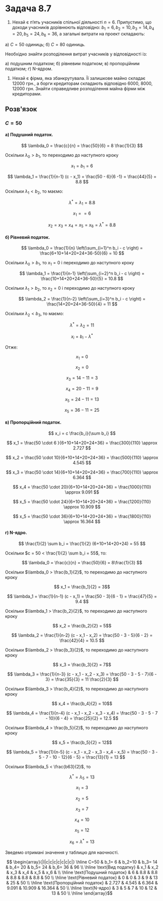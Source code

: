 # Задача 8.7

1. Нехай є п’ять учасників спільної діяльності $n = 6$. Припустимо, що доходи учасників дорівнюють відповідно: $b_1 = 6 , b_2 = 10, b_3 = 14, b_4 = 20, b_5 = 24, b_6 = 36$, а загальні витрати на проект складають:

а) $C = 50$ одиниць;
б) $C = 80$ одиниць.

Необхідно знайти розподілення витрат учасників у відповідності із:

а) подушним податком;
б) рівневим податком;
в) пропорційним податком;
г) N-ядром.

1. Нехай є фірма, яка збанкрутувала. Її залишкове майно складає $12000$ грн., а борги кредиторам складають відповідно $6000$, $8000$, $12000$ грн. Знайти справедливе розподілення майна фірми між кредиторами.

## Розв'язок

### $C=50$


#### а) Подушний податок.

$$ \lambda_0 = \frac{c}{n} = \frac{50}{6} = 8 \frac{1}{3} $$

Оскільки $\lambda_0 > b_1$, то переходимо до наступного кроку

$$ x_1 = b_1 = 6 $$

$$ \lambda_1 = \frac{1}{n-1} (c - x_1) = \frac{50 - 6}{6 -1} = \frac{44}{5} = 8.8 $$

Оскільки $\lambda_1 < b_2$, то  маємо:

$$ \lambda^* = \lambda_1 = 8.8 $$

$$ x_1 = = 6 $$

$$ x_2 = x_3 = x_4 = x_5 = x_6 = \lambda^* = 8.8 $$


#### б) Рівневий податок.

$$ \lambda_0 = \frac{1}{n} \left(\sum_{i=1}^n b_i - c \right) = \frac{6+10+14+20+24+36-50}{6} = 10 $$

Оскільки $\lambda_0 > b_1$, то $x_1 = 0$ і переходимо до наступного кроку

$$ \lambda_1 = \frac{1}{n-1} \left(\sum_{i=2}^n b_i - c \right) = \frac{10+14+20+24+36-50}{5} = 10.8 $$

Оскільки $\lambda_1 > b_2$, то $x_2 = 0$ і переходимо до наступного кроку

$$ \lambda_2 = \frac{1}{n-2} \left(\sum_{i=3}^n b_i - c \right) = \frac{14+20+24+36-50}{4} = 11 $$

Оскільки $\lambda_2 < b_3$, то маємо:

$$ \lambda^* = \lambda_2 = 11 $$ 

$$ x_i = b_i - \lambda^* $$ 

Отже:

$$ x_1 = 0 $$ 

$$ x_2 = 0 $$ 

$$ x_3 = 14 - 11 = 3 $$ 

$$ x_4 = 20 - 11 = 9 $$ 

$$ x_5 = 24 - 11 = 13 $$ 

$$ x_5 = 36 - 11 = 25 $$ 

#### в) Пропорційний податок.

$$ x_i = c \frac{b_i}{\sum b_i} $$ 

$$ x_1 = \frac{50 \cdot 6 }{6+10+14+20+24+36} = \frac{300}{110} \approx 2.727 $$ 

$$ x_2 = \frac{50 \cdot 10}{6+10+14+20+24+36} = \frac{500}{110}  \approx 4.545 $$ 

$$ x_3 = \frac{50 \cdot 14}{6+10+14+20+24+36} = \frac{700}{110}  \approx 6.364 $$ 

$$ x_4 = \frac{50 \cdot 20}{6+10+14+20+24+36} = \frac{1000}{110} \approx 9.091 $$ 

$$ x_5 = \frac{50 \cdot 24}{6+10+14+20+24+36} = \frac{1200}{110} \approx 10.909 $$ 

$$ x_5 = \frac{50 \cdot 36}{6+10+14+20+24+36} = \frac{1800}{110} \approx 16.364 $$ 

#### г) N-ядро.

$$ \frac{1}{2} \sum b_i = \frac{1}{2} (6+10+14+20+24) = 55 $$ 

Оскільки $c = 50 < \frac{1}{2} \sum b_i = 55$, то:

$$ \lambda_0 = \frac{c}{n} = \frac{50}{6} = 8\frac{1}{3} $$

Оскільки $\lambda_0 > \frac{b_1}{2}$, то переходимо до наступного кроку

$$ x_1 = \frac{b_1}{2} = 3$$

$$ \lambda_1 = \frac{1}{n-1} (c - x_1) = \frac{50 - 3}{6 - 1} = \frac{47}{5} = 9.4 $$

Оскільки $\lambda_1 > \frac{b_2}{2}$, то переходимо до наступного кроку

$$ x_2 = \frac{b_2}{2} = 5$$

$$ \lambda_2 = \frac{1}{n-2} (c - x_1 - x_2) = \frac{50 - 3 - 5}{6 - 2} = \frac{42}{4} = 10.5 $$

Оскільки $\lambda_2 > \frac{b_3}{2}$, то переходимо до наступного кроку

$$ x_3 = \frac{b_3}{2} = 7$$

$$ \lambda_3 = \frac{1}{n-3} (c - x_1 - x_2 - x_3) = \frac{50 - 3 - 5 - 7}{6 - 3} = \frac{35}{3} = 11 \frac{2}{3} $$

Оскільки $\lambda_3 > \frac{b_4}{2}$, то переходимо до наступного кроку

$$ x_4 = \frac{b_4}{2} = 10$$

$$ \lambda_4 = \frac{1}{n-4} (c - x_1 - x_2 - x_3 - x_4) = \frac{50 - 3 - 5 - 7 - 10}{6 - 4} = \frac{25}{2} = 12.5 $$

Оскільки $\lambda_4 > \frac{b_5}{2}$, то переходимо до наступного кроку

$$ x_5 = \frac{b_5}{2} = 12$$

$$ \lambda_5 = \frac{1}{n-5} (c - x_1 - x_2 - x_3 - x_4 - x_5) = \frac{50 - 3 - 5 - 7 - 10 - 12}{6 - 5} = \frac{13}{1} = 13 $$

Оскільки $\lambda_5 < \frac{b63}{2}$, то

$$ \lambda^* = \lambda_5 = 13 $$

$$ x_1 = 3 $$

$$ x_2 = 5 $$

$$ x_3 = 7 $$

$$ x_4 = 10 $$

$$ x_5 = 12 $$

$$ x_6 = \lambda^* = 13 $$

Зведемо отримані значення у таблицю для наочності.

$$ \begin{array}{|l|c|c|c|c|c|c|c|} \hline
    C=50                        & b_1= 6 & b_2=10 & b_3= 14 & b_4= 20 & b_5= 24 & b_6= 36 & 96 \\ \hline
    \text{Вид податку}          & x_1    & x_2    & x_3     & x_4     & x_5     & x_6     &    \\ \hline
    \text{Подушний податок}     & 6      & 8.8    & 8.8     & 8.8     & 8.8     & 8.8     & 50 \\ \hline
    \text{Рівневий податок}     & 0      & 0      & 3       & 9       & 13      & 25      & 50 \\ \hline
    \text{Пропорційний податок} & 2.727  & 4.545  & 6.364   & 9.091   & 10.909  & 16.364  & 50 \\ \hline
    \text{N-ядро}               & 3      & 5      & 7       & 10      & 12      & 13      & 50 \\ \hline
\end{array}$$